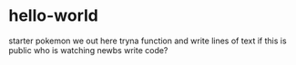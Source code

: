 # hello-world
starter pokemon
we out here tryna function and write lines of text 
if this is public who is watching newbs write code?
